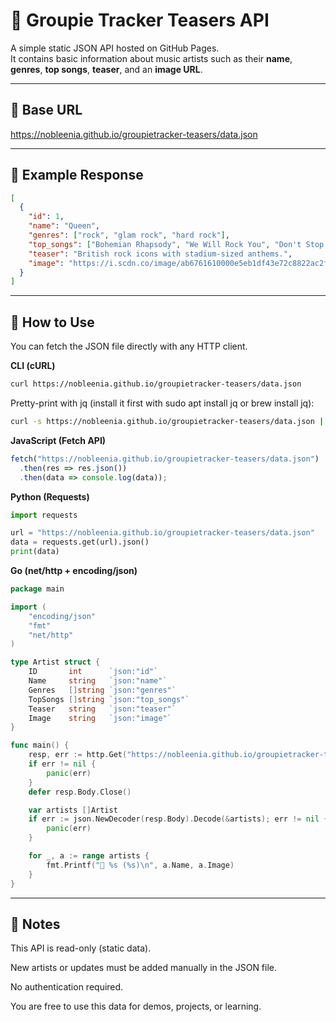 # 🎵 Groupie Tracker Teasers API

A simple static JSON API hosted on GitHub Pages.  
It contains basic information about music artists such as their **name**, **genres**, **top songs**, **teaser**, and an **image URL**.

---

## 📂 Base URL

https://nobleenia.github.io/groupietracker-teasers/data.json

---

## 📑 Example Response

```json
[
  {
    "id": 1,
    "name": "Queen",
    "genres": ["rock", "glam rock", "hard rock"],
    "top_songs": ["Bohemian Rhapsody", "We Will Rock You", "Don't Stop Me Now"],
    "teaser": "British rock icons with stadium-sized anthems.",
    "image": "https://i.scdn.co/image/ab6761610000e5eb1df43e72c8822ac2f1cfa3df"
  }
]
```
---

## 🚀 How to Use

You can fetch the JSON file directly with any HTTP client.

**CLI (cURL)**
```bash
curl https://nobleenia.github.io/groupietracker-teasers/data.json
```

Pretty-print with jq (install it first with sudo apt install jq or brew install jq):
```bash
curl -s https://nobleenia.github.io/groupietracker-teasers/data.json | jq
```

**JavaScript (Fetch API)**
```js
fetch("https://nobleenia.github.io/groupietracker-teasers/data.json")
  .then(res => res.json())
  .then(data => console.log(data));
```

**Python (Requests)**
```python
import requests

url = "https://nobleenia.github.io/groupietracker-teasers/data.json"
data = requests.get(url).json()
print(data)
```

**Go (net/http + encoding/json)**
```go
package main

import (
    "encoding/json"
    "fmt"
    "net/http"
)

type Artist struct {
    ID       int      `json:"id"`
    Name     string   `json:"name"`
    Genres   []string `json:"genres"`
    TopSongs []string `json:"top_songs"`
    Teaser   string   `json:"teaser"`
    Image    string   `json:"image"`
}

func main() {
    resp, err := http.Get("https://nobleenia.github.io/groupietracker-teasers/data.json")
    if err != nil {
        panic(err)
    }
    defer resp.Body.Close()

    var artists []Artist
    if err := json.NewDecoder(resp.Body).Decode(&artists); err != nil {
        panic(err)
    }

    for _, a := range artists {
        fmt.Printf("🎤 %s (%s)\n", a.Name, a.Image)
    }
}
```

---
## 📌 Notes

This API is read-only (static data).

New artists or updates must be added manually in the JSON file.

No authentication required.

You are free to use this data for demos, projects, or learning.

